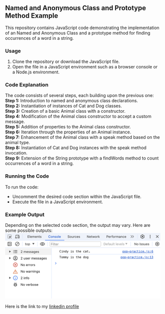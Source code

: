 ## Named and Anonymous Class and Prototype Method Example
This repository contains JavaScript code demonstrating the implementation of an Named and Anonymous Class and a prototype method for finding occurrences of a word in a string.

### Usage
1. Clone the repository or download the JavaScript file.
2. Open the file in a JavaScript environment such as a browser console or a Node.js environment.

### Code Explanation
The code consists of several steps, each building upon the previous one:
**Step 1:** Introduction to named and anonymous class declarations.<br>
**Step 2:** Instantiation of instances of Cat and Dog classes.<br>
**Step 3:** Creation of a basic Animal class with a constructor.<br>
**Step 4:** Modification of the Animal class constructor to accept a custom message.<br>
**Step 5:** Addition of properties to the Animal class constructor.<br>
**Step 6:** Iteration through the properties of an Animal instance.<br>
**Step 7:** Enhancement of the Animal class with a speak method based on the animal type.<br>
**Step 8:** Instantiation of Cat and Dog instances with the speak method invocation.<br>
**Step 9:** Extension of the String prototype with a findWords method to count occurrences of a word in a string.<br>

### Running the Code
To run the code:

* Uncomment the desired code section within the JavaScript file.
* Execute the file in a JavaScript environment.

### Example Output
Depending on the selected code section, the output may vary. Here are some possible outputs:
![example-output-screenshot](images/example-output.png)

Here is the link to my [linkedin profile](https://www.linkedin.com/in/monali-valunj-19944a13b/)

